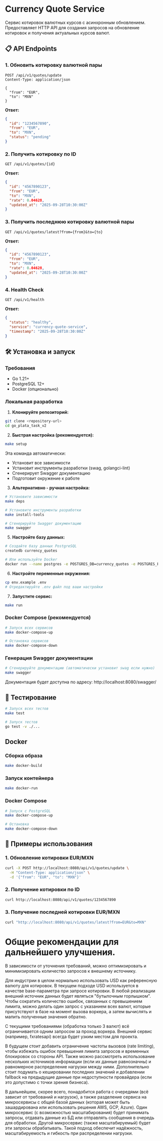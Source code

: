 # Currency Quote Service

Сервис котировок валютных курсов с асинхронным обновлением. Предоставляет HTTP API для создания запросов на обновление котировок и получения актуальных курсов валют.

## 📋 API Endpoints

### 1. Обновить котировку валютной пары
```http
POST /api/v1/quotes/update
Content-Type: application/json

{
  "from": "EUR",
  "to": "MXN"
}
```

**Ответ:**
```json
{
  "id": "1234567890",
  "from": "EUR",
  "to": "MXN",
  "status": "pending"
}
```

### 2. Получить котировку по ID
```http
GET /api/v1/quotes/{id}
```

**Ответ:**
```json
{
  "id": "4567890123",
  "from": "EUR",
  "to": "MXN",
  "rate": 0.04628,
  "updated_at": "2025-09-28T10:30:00Z"
}
```

### 3. Получить последнюю котировку валютной пары
```http
GET /api/v1/quotes/latest?from={from}&to={to}
```

**Ответ:**
```json
{
  "id": "4567890123",
  "from": "EUR",
  "to": "MXN",
  "rate": 0.04628,
  "updated_at": "2025-09-28T10:30:00Z"
}
```

### 4. Health Check
```http
GET /api/v1/health
```

**Ответ:**
```json
{
  "status": "healthy",
  "service": "currency-quote-service",
  "timestamp": "2025-09-28T10:30:00Z"
}
```

## 🛠️ Установка и запуск

### Требования

- Go 1.21+
- PostgreSQL 12+
- Docker (опционально)

### Локальная разработка

1. **Клонируйте репозиторий:**
```bash
git clone <repository-url>
cd go_plata_task_v2
```

2. **Быстрая настройка (рекомендуется):**
```bash
make setup
```
Эта команда автоматически:
- Установит все зависимости
- Установит инструменты разработки (swag, golangci-lint)
- Сгенерирует Swagger документацию
- Подготовит окружение к работе

3. **Альтернативно - ручная настройка:**
```bash
# Установите зависимости
make deps

# Установите инструменты разработки
make install-tools

# Сгенерируйте Swagger документацию
make swagger
```

5. **Настройте базу данных:**
```bash
# Создайте базу данных PostgreSQL
createdb currency_quotes

# Или используйте Docker
docker run --name postgres -e POSTGRES_DB=currency_quotes -e POSTGRES_PASSWORD=postgres -p 5432:5432 -d postgres:15-alpine
```

6. **Настройте переменные окружения:**
```bash
cp env.example .env
# Отредактируйте .env файл под ваши настройки
```

7. **Запустите сервис:**
```bash
make run
```

### Docker Compose (рекомендуется)

```bash
# Запуск всех сервисов
make docker-compose-up

# Остановка сервисов
make docker-compose-down
```

### Генерация Swagger документации

```bash
# Сгенерируйте документацию (автоматически установит swag если нужно)
make swagger
```

Документация будет доступна по адресу: http://localhost:8080/swagger/

## 🧪 Тестирование

```bash
# Запуск всех тестов
make test

# Запуск тестов
go test -v ./...
```

## Docker

### Сборка образа
```bash
make docker-build
```

### Запуск контейнера
```bash
make docker-run
```

### Docker Compose
```bash
# Запуск с PostgreSQL
make docker-compose-up

# Остановка
make docker-compose-down
```

## 📝 Примеры использования

### 1. Обновление котировки EUR/MXN
```bash
curl -X POST http://localhost:8080/api/v1/quotes/update \
  -H "Content-Type: application/json" \
  -d '{"from": "EUR", "to": "MXN"}'
```

### 2. Получение котировки по ID
```bash
curl http://localhost:8080/api/v1/quotes/1234567890
```

### 3. Получение последней котировки EUR/MXN
```bash
curl "http://localhost:8080/api/v1/quotes/latest?from=EUR&to=MXN"
```


# Общие рекомендации для дальнейшего улучшения.
В зависимости от уточнения требований, можно оптимизировать и минимизировать количество запросов к внешнему источнику.

Для индустрии в целом нормально использовать USD как референсную валюту для котировок. В текущем подходе USD используется в качестве base-параметра при запросе котировки. В любой реализации внешний источник данных будет являться "бутылочным горлышком". Чтобы сократить количество ошибок, связанных с превышением лимита, можно делать один запрос с указанием всех валют, которые присутствуют в базе на момент вызова воркера, а затем вычислять и мапить полученные значения обратно.

С текущими требованиями (обработка только 3 валют) всё ограничивается одним запросом за проход воркера. Внешний сервис (например, fxratesapi) всегда будет узким местом для проекта.

В будущем стоит добавить ограничение частоты вызовов (rate limiting), чтобы избежать ошибок превышения лимита запросов и временных блокировок со стороны API. Также можно рассмотреть использование нескольких источников информации (если их данные равнозначны) и равномерное распределение нагрузки между ними. Дополнительно стоит подумать о кешировании последних значений и добавлении fallback на предыдущие данные при недоступности провайдера (если это допустимо с точки зрения бизнеса).

В дальнейшем, скорее всего, понадобится работа с очередями (всё зависит от требований и нагрузок), а также разделение сервиса на микросервисы с общей базой данных (которая может быть зашардирована или использовать решения AWS, GCP, Azure). Один микросервис (с возможностью масштабирования) будет принимать запросы, отдавать данные из БД или отправлять сообщения в очередь для обработки. Другой микросервис (также масштабируемый) будет эти запросы обрабатывать. Такой подход обеспечит надёжность, масштабируемость и гибкость при распределении нагрузки.